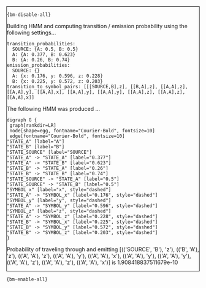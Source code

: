 <div style="border:1px solid black;">

`{bm-disable-all}`

Building HMM and computing transition / emission probability using the following settings...

```
transition_probabilities:
  SOURCE: {A: 0.5, B: 0.5}
  A: {A: 0.377, B: 0.623}
  B: {A: 0.26, B: 0.74}
emission_probabilities:
  SOURCE: {}
  A: {x: 0.176, y: 0.596, z: 0.228}
  B: {x: 0.225, y: 0.572, z: 0.203}
transition_to_symbol_pairs: [[[SOURCE,B],z], [[B,A],z], [[A,A],z], [[A,A],y], [[A,A],x], [[A,A],y], [[A,A],y], [[A,A],z], [[A,A],z], [[A,A],x]]

```


The following HMM was produced ...

```{dot}
digraph G {
 graph[rankdir=LR]
 node[shape=egg, fontname="Courier-Bold", fontsize=10]
 edge[fontname="Courier-Bold", fontsize=10]
"STATE_A" [label="A"]
"STATE_B" [label="B"]
"STATE_SOURCE" [label="SOURCE"]
"STATE_A" -> "STATE_A" [label="0.377"]
"STATE_A" -> "STATE_B" [label="0.623"]
"STATE_B" -> "STATE_A" [label="0.26"]
"STATE_B" -> "STATE_B" [label="0.74"]
"STATE_SOURCE" -> "STATE_A" [label="0.5"]
"STATE_SOURCE" -> "STATE_B" [label="0.5"]
"SYMBOL_x" [label="x", style="dashed"]
"STATE_A" -> "SYMBOL_x" [label="0.176", style="dashed"]
"SYMBOL_y" [label="y", style="dashed"]
"STATE_A" -> "SYMBOL_y" [label="0.596", style="dashed"]
"SYMBOL_z" [label="z", style="dashed"]
"STATE_A" -> "SYMBOL_z" [label="0.228", style="dashed"]
"STATE_B" -> "SYMBOL_x" [label="0.225", style="dashed"]
"STATE_B" -> "SYMBOL_y" [label="0.572", style="dashed"]
"STATE_B" -> "SYMBOL_z" [label="0.203", style="dashed"]
}
```

Probability of traveling through and emitting [(('SOURCE', 'B'), 'z'), (('B', 'A'), 'z'), (('A', 'A'), 'z'), (('A', 'A'), 'y'), (('A', 'A'), 'x'), (('A', 'A'), 'y'), (('A', 'A'), 'y'), (('A', 'A'), 'z'), (('A', 'A'), 'z'), (('A', 'A'), 'x')] is 1.908418837511679e-10

</div>

`{bm-enable-all}`

